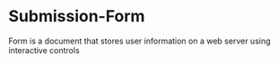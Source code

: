 # Submission-Form
Form is a document that stores user information on a web server using interactive controls
